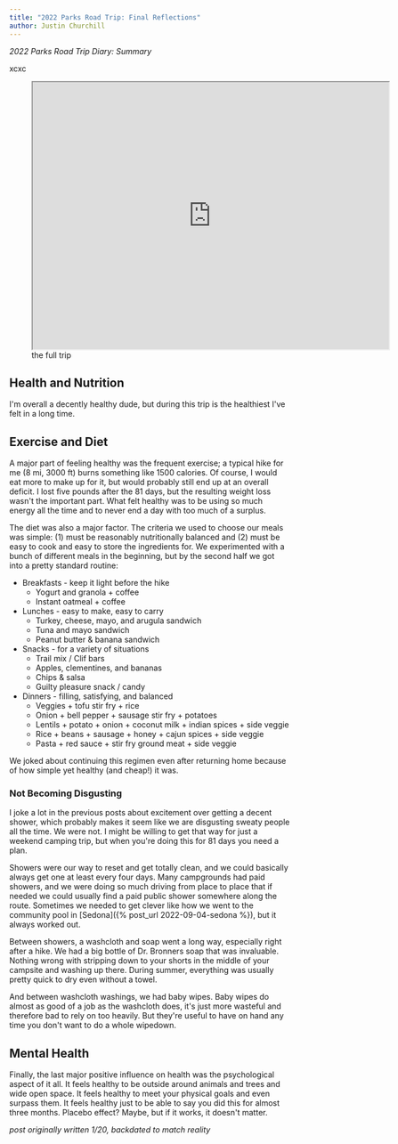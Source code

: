 ```yaml
---
title: "2022 Parks Road Trip: Final Reflections"
author: Justin Churchill
---
```

_2022 Parks Road Trip Diary: Summary_

xcxc

<!--end_excerpt-->

<!-- map of the drive -->
<figure>
  <iframe src="https://www.google.com/maps/d/embed?mid=1C-snVb6Hk6Y2AGtLa0Yw36B-uE7fUxA&ehbc=2E312F" width="640" height="480" class="responsive-dim-limits"></iframe>
  <figcaption>the full trip</figcaption>
</figure>

## Health and Nutrition

I'm overall a decently healthy dude, but during this trip is the healthiest I've felt in a long time.

## Exercise and Diet

A major part of feeling healthy was the frequent exercise; a typical hike for me (8 mi, 3000 ft) burns something like 1500 calories. Of course, I would eat more to make up for it, but would probably still end up at an overall deficit. I lost five pounds after the 81 days, but the resulting weight loss wasn't the important part. What felt healthy was to be using so much energy all the time and to never end a day with too much of a surplus.

The diet was also a major factor. The criteria we used to choose our meals was simple: (1) must be reasonably nutritionally balanced and (2) must be easy to cook and easy to store the ingredients for. We experimented with a bunch of different meals in the beginning, but by the second half we got into a pretty standard routine:

* Breakfasts - keep it light before the hike
  * Yogurt and granola + coffee
  * Instant oatmeal + coffee
* Lunches - easy to make, easy to carry
  * Turkey, cheese, mayo, and arugula sandwich
  * Tuna and mayo sandwich
  * Peanut butter & banana sandwich
* Snacks - for a variety of situations
  * Trail mix / Clif bars
  * Apples, clementines, and bananas
  * Chips & salsa
  * Guilty pleasure snack / candy
* Dinners - filling, satisfying, and balanced
  * Veggies + tofu stir fry + rice
  * Onion + bell pepper + sausage stir fry + potatoes
  * Lentils + potato + onion + coconut milk + indian spices + side veggie
  * Rice + beans + sausage + honey + cajun spices + side veggie
  * Pasta + red sauce + stir fry ground meat + side veggie

We joked about continuing this regimen even after returning home because of how simple yet healthy (and cheap!) it was.

### Not Becoming Disgusting

I joke a lot in the previous posts about excitement over getting a decent shower, which probably makes it seem like we are disgusting sweaty people all the time. We were not. I might be willing to get that way for just a weekend camping trip, but when you're doing this for 81 days you need a plan.

Showers were our way to reset and get totally clean, and we could basically always get one at least every four days. Many campgrounds had paid showers, and we were doing so much driving from place to place that if needed we could usually find a paid public shower somewhere along the route. Sometimes we needed to get clever like how we went to the community pool in [Sedona]({% post_url 2022-09-04-sedona %}), but it always worked out.

Between showers, a washcloth and soap went a long way, especially right after a hike. We had a big bottle of Dr. Bronners soap that was invaluable. Nothing wrong with stripping down to your shorts in the middle of your campsite and washing up there. During summer, everything was usually pretty quick to dry even without a towel.

And between washcloth washings, we had baby wipes. Baby wipes do almost as good of a job as the washcloth does, it's just more wasteful and therefore bad to rely on too heavily. But they're useful to have on hand any time you don't want to do a whole wipedown.

## Mental Health

Finally, the last major positive influence on health was the psychological aspect of it all. It feels healthy to be outside around animals and trees and wide open space. It feels healthy to meet your physical goals and even surpass them. It feels healthy just to be able to say you did this for almost three months. Placebo effect? Maybe, but if it works, it doesn't matter.

_post originally written 1/20, backdated to match reality_
